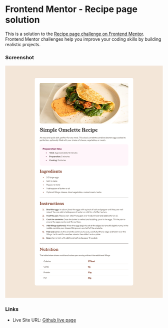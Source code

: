 # Frontend Mentor - Recipe page solution

This is a solution to the [Recipe page challenge on Frontend Mentor](https://www.frontendmentor.io/challenges/recipe-page-KiTsR8QQKm). Frontend Mentor challenges help you improve your coding skills by building realistic projects.

### Screenshot

![](./assets/images/screenshot.png)

### Links

- Live Site URL: [Github live page](https://h-mihail.github.io/fe-mentor-recipe-page/)
